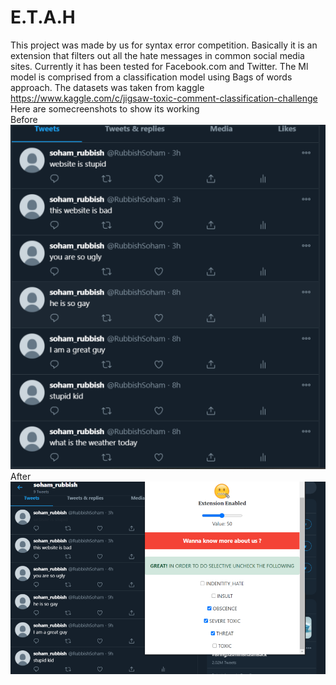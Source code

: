 # E.T.A.H
This project was made by us for syntax error competition.
Basically it is an extension that filters out all the hate messages in common social media sites. Currently it has been tested for Facebook.com and Twitter.
The Ml model is comprised from a classification model using Bags of words approach.
The datasets was taken from kaggle
https://www.kaggle.com/c/jigsaw-toxic-comment-classification-challenge
Here are somecreenshots to show its working           
Before              
![Screenshot](Capture2.png)               
After       
![Screenshot](Capture7.png)
